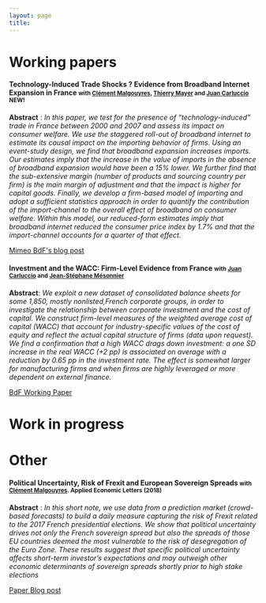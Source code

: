 ```yaml
---
layout: page
title: 
---
```


# Working papers 
#### Technology-Induced Trade Shocks ? Evidence from Broadband Internet Expansion in France <small class="text-muted"> with [Clément Malgouyres](https://sites.google.com/site/clementmalgouyres/), [Thierry Mayer](https://sites.google.com/site/thierrymayer/home) and [Juan Carluccio](http://juancarluccio.com/) <span class="badge badge-danger">NEW!</span> </small> 
	
**Abstract** : *In this paper, we test for the presence of “technology-induced” trade in France between 2000 and 2007 and assess its impact on consumer welfare. We use the staggered roll-out of broadband internet to estimate its causal impact on the importing behavior of firms. Using an event-study design, we find that broadband expansion increases imports. Our estimates imply that the increase in the value of imports in the absence of broadband expansion would have been a 15% lower. We further find that the sub-extensive margin (number of products and sourcing country per firm) is the main margin of adjustment and that the impact is higher for capital goods. Finally, we develop a firm-based model of importing and adopt a sufficient statistics approach in order to quantify the contribution of the import-channel to the overall effect of broadband on consumer welfare. Within this model, our reduced-form estimates imply that broadband internet reduced the consumer price index by 1.7% and that the import-channel accounts for a quarter of that effect.*    
	
<a href="/paper/mmmc_v7.pdf" class = "btn btn-outline-success btn-sm" role = "button"> Mimeo </a>  <a href="https://blocnotesdeleco.banque-france.fr/en/blog-entry/broadband-internet-changes-geography-international-trade" class = "btn btn-outline-danger btn-sm" role = "button"> BdF's blog post </a>

#### Investment and the WACC: Firm-Level Evidence from France <small class="text-muted">  with [Juan Carluccio](http://juancarluccio.com/) and [Jean-Stéphane Mésonnier](http://jsmeson.pagesperso-orange.fr/) </small>  
	
**Abstract**: *We exploit a new dataset of consolidated balance sheets for some 1,850, mostly nonlisted,French  corporate  groups,  in  order  to  investigate  the  relationship  between  corporate  investment  and  the  cost  of  capital.  We construct firm-level measures of the weighted  average  cost  of  capital  (WACC)  that  account  for  industry-specific  values  of  the cost of equity and reflect the actual capital structure of firms (data upon request). We find a confirmation that a high  WACC  drags  down  investment:  a  one  SD  increase  in  the  real  WACC  (+2  pp)  is associated  on  average  with  a  reduction  by  0.65  pp  in  the  investment  rate.  The  effect  is somewhat  larger  for  manufacturing  firms  and  when  firms  are  highly  leveraged  or  more  dependent  on  external  finance.*  
	
<a href="https://publications.banque-france.fr/sites/default/files/medias/documents/wp710.pdf" class = "btn btn-outline-success btn-sm" role = "button">  BdF Working Paper </a>  

# Work in progress

# Other

#### Political Uncertainty, Risk of Frexit and European Sovereign Spreads <small class="text-muted"> with [Clément Malgouyres](https://sites.google.com/site/clementmalgouyres/). **Applied Economic Letters (2018)**  </small> 

**Abstract** : *In this short note, we use data from a prediction market (crowd-based forecasts) to build a daily measure capturing the risk of Frexit related to the 2017 French presidential elections. We show that political uncertainty drives not only the French sovereign spread but also the spreads of those EU countries deemed the most vulnerable to the risk of desegregation of the Euro Zone. These results suggest that specific political uncertainty affects short-term investor’s expectations and may outweigh other economic determinants of sovereign spreads shortly prior to high stake elections*    
		
<a href="https://www.tandfonline.com/doi/abs/10.1080/13504851.2017.1391991" class = "btn btn-outline-success btn-sm" role = "button">  Paper </a>  <a href="https://blog.hypermind.com/2018/03/09/political-uncertainty-risk-of-frexit-and-european-sovereign-spreads/" class = "btn btn-outline-danger btn-sm" role = "button"> Blog post </a> 
